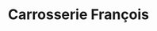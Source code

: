 ---
title: "Carrosserie François"
url: /le-havre/carrosserie-francois/
shop: réparation de voitures
---